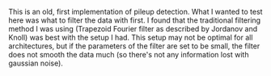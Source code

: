 This is an old, first implementation of pileup detection. What I wanted to test here was what to filter the data with first. I found that the traditional filtering method I was using (Trapezoid Fourier filter as described by Jordanov and Knoll) was best with the setup I had. This setup may not be optimal for all architectures, but if the parameters of the filter are set to be small, the filter does not smooth the data much (so there's not any information lost with gaussian noise). 